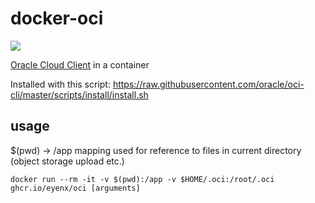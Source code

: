 # docker-oci

![](https://github.com/eyenx/docker-oci/workflows/build%20image/badge.svg)


[Oracle Cloud Client](https://github.com/oracle/oci-cli) in a container

Installed with this script: https://raw.githubusercontent.com/oracle/oci-cli/master/scripts/install/install.sh

## usage

$(pwd) -> /app mapping used for reference to files in current directory (object storage upload etc.)

```
docker run --rm -it -v $(pwd):/app -v $HOME/.oci:/root/.oci ghcr.io/eyenx/oci [arguments]
```


